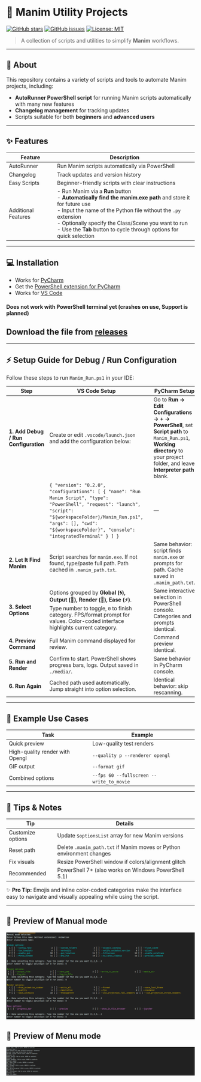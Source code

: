 # 🧩 Manim Utility Projects

[![GitHub stars](https://img.shields.io/github/stars/hi4444/Manim-Utility-Projects?style=social)](https://github.com/hi4444/Manim-Utility-Projects/stargazers) [![GitHub issues](https://img.shields.io/github/issues/hi4444/Manim-Utility-Projects)](https://github.com/hi4444/Manim-Utility-Projects/issues) [![License: MIT](https://img.shields.io/badge/License-MIT-blue.svg)](https://github.com/hi4444/Manim-Utility-Projects/blob/main/LICENSES)

> A collection of scripts and utilities to simplify **Manim** workflows.

---

## 📌 About
This repository contains a variety of scripts and tools to automate Manim projects, including:

- **AutoRunner PowerShell script** for running Manim scripts automatically with many new features
- **Changelog management** for tracking updates  
- Scripts suitable for both **beginners** and **advanced users**  

---

## ✨ Features

| Feature      | Description |
|-------------|-------------|
| AutoRunner   | Run Manim scripts automatically via PowerShell |
| Changelog    | Track updates and version history |
| Easy Scripts | Beginner-friendly scripts with clear instructions |
| Additional Features | - Run Manim via a **Run** button<br>- **Automatically find the manim.exe path** and store it for future use<br>- Input the name of the Python file without the `.py` extension<br>- Optionally specify the Class/Scene you want to run<br>- Use the **Tab** button to cycle through options for quick selection |

---

## 💻 Installation
- Works for [PyCharm](https://www.jetbrains.com/pycharm/download/?section=windows) 
- Get the [ PowerShell extension for PyCharm](https://plugins.jetbrains.com/plugin/10249-powershell) 
- Works for [VS Code](https://code.visualstudio.com/download)
#### Does **not** work with PowerShell terminal yet (crashes on use, Support is planned)
## Download the file from [releases](https://github.com/hi4444/Manim-Utility-Projects/releases)

---

## ⚡ Setup Guide for Debug / Run Configuration

Follow these steps to run `Manim_Run.ps1` in your IDE:

| Step | VS Code Setup | | PyCharm Setup |
| ---- | ------------- | - | ------------- |
| **1. Add Debug / Run Configuration** | Create or edit `.vscode/launch.json` and add the configuration below: | | Go to **Run → Edit Configurations → + → PowerShell**, set **Script path** to `Manim_Run.ps1`, **Working directory** to your project folder, and leave **Interpreter path** blank. |
| | ``` { "version": "0.2.0", "configurations": [ { "name": "Run Manim Script", "type": "PowerShell", "request": "launch", "script": "${workspaceFolder}/Manim_Run.ps1", "args": [], "cwd": "${workspaceFolder}", "console": "integratedTerminal" } ] } ``` | | — |
| **2. Let It Find Manim** | Script searches for `manim.exe`. If not found, type/paste full path. Path cached in `.manim_path.txt`. | | Same behavior: script finds `manim.exe` or prompts for path. Cache saved in `.manim_path.txt`. |
| **3. Select Options** | Options grouped by **Global (🌀), Output (💾), Render (🧱), Ease (⚡)**. Type number to toggle, `0` to finish category. FPS/format prompt for values. Color-coded interface highlights current category. | | Same interactive selection in PowerShell console. Categories and prompts identical. |
| **4. Preview Command** | Full Manim command displayed for review. | | Command preview identical. |
| **5. Run and Render** | Confirm to start. PowerShell shows progress bars, logs. Output saved in `./media/`. | | Same behavior in PyCharm console. |
| **6. Run Again** | Cached path used automatically. Jump straight into option selection. | | Identical behavior: skip rescanning. |
---

## 💼 Example Use Cases

| Task                            | Example                                  |
| ------------------------------- | ---------------------------------------- |
| Quick preview                   | Low-quality test renders                 |
| High-quality render with Opengl | `--quality p --renderer opengl`          |
| GIF output                      | `--format gif`                           |
| Combined options                | `--fps 60 --fullscreen --write_to_movie` |

---

## 🧠 Tips & Notes

| Tip               | Details                                                               |
| ----------------- | --------------------------------------------------------------------- |
| Customize options | Update `$optionsList` array for new Manim versions                    |
| Reset path        | Delete `.manim_path.txt` if Manim moves or Python environment changes |
| Fix visuals       | Resize PowerShell window if colors/alignment glitch                   |
| Recommended       | PowerShell 7+ (also works on Windows PowerShell 5.1)                  |

✨ **Pro Tip:** Emojis and inline color-coded categories make the interface easy to navigate and visually appealing while using the script.

---

## 📸 Preview of Manual mode

![Preview](https://github.com/hi4444/Manim-Utility-Projects/raw/main/Previews_images/Preview_Manual.png)

## 📸 Preview of Menu mode
![Preview](https://github.com/hi4444/Manim-Utility-Projects/raw/main/Previews_images/Preview_Menu.png)
